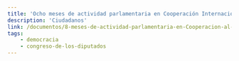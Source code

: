 ```yaml
---
title: 'Ocho meses de actividad parlamentaria en Cooperación Internacional para el Desarrollo'
description: 'Ciudadanos'
link: /documentos/8-meses-de-actividad-parlamentaria-en-Cooperacion-al-Desarrollo-Ciudadanos.pdf
tags:
    - democracia
    - congreso-de-los-diputados
---
```

